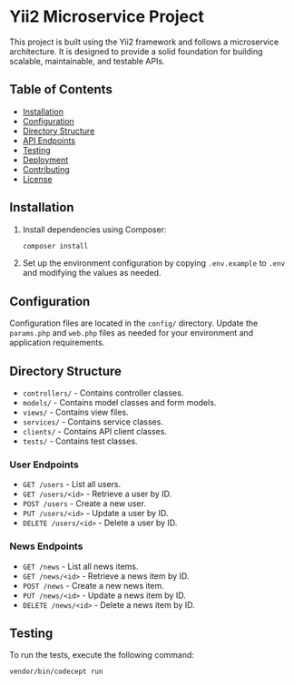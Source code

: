 # Yii2 Microservice Project

This project is built using the Yii2 framework and follows a microservice architecture. It is designed to provide a solid foundation for building scalable, maintainable, and testable APIs.

## Table of Contents

- [Installation](#installation)
- [Configuration](#configuration)
- [Directory Structure](#directory-structure)
- [API Endpoints](#api-endpoints)
- [Testing](#testing)
- [Deployment](#deployment)
- [Contributing](#contributing)
- [License](#license)

## Installation
1. Install dependencies using Composer:
    ```bash
    composer install
    ```

2. Set up the environment configuration by copying `.env.example` to `.env` and modifying the values as needed.

## Configuration

Configuration files are located in the `config/` directory. Update the `params.php` and `web.php` files as needed for your environment and application requirements.

## Directory Structure

- `controllers/` - Contains controller classes.
- `models/` - Contains model classes and form models.
- `views/` - Contains view files.
- `services/` - Contains service classes.
- `clients/` - Contains API client classes.
- `tests/` - Contains test classes.


### User Endpoints

- `GET /users` - List all users.
- `GET /users/<id>` - Retrieve a user by ID.
- `POST /users` - Create a new user.
- `PUT /users/<id>` - Update a user by ID.
- `DELETE /users/<id>` - Delete a user by ID.

### News Endpoints

- `GET /news` - List all news items.
- `GET /news/<id>` - Retrieve a news item by ID.
- `POST /news` - Create a new news item.
- `PUT /news/<id>` - Update a news item by ID.
- `DELETE /news/<id>` - Delete a news item by ID.

## Testing

To run the tests, execute the following command:

```bash
vendor/bin/codecept run

